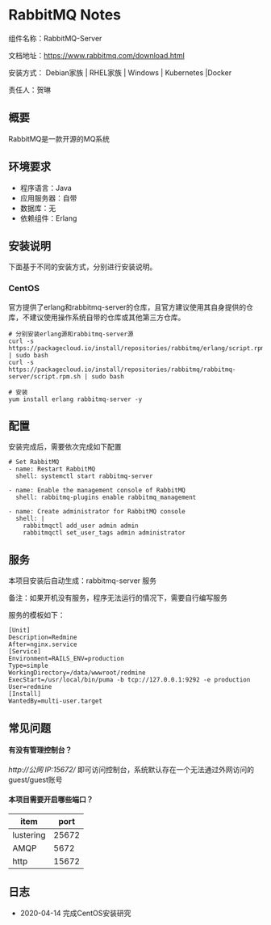 # RabbitMQ Notes

组件名称：RabbitMQ-Server

文档地址：https://www.rabbitmq.com/download.html

安装方式： Debian家族 | RHEL家族 | Windows | Kubernetes |Docker

责任人：贺琳



## 概要

RabbitMQ是一款开源的MQ系统

## 环境要求

* 程序语言：Java 
* 应用服务器：自带
* 数据库：无
* 依赖组件：Erlang

## 安装说明

下面基于不同的安装方式，分别进行安装说明。

### CentOS

官方提供了erlang和rabbitmq-server的仓库，且官方建议使用其自身提供的仓库，不建议使用操作系统自带的仓库或其他第三方仓库。

```shell
# 分别安装erlang源和rabbitmq-server源
curl -s https://packagecloud.io/install/repositories/rabbitmq/erlang/script.rpm.sh | sudo bash
curl -s https://packagecloud.io/install/repositories/rabbitmq/rabbitmq-server/script.rpm.sh | sudo bash

# 安装
yum install erlang rabbitmq-server -y
```



## 配置

安装完成后，需要依次完成如下配置

```shell
# Set RabbitMQ
- name: Restart RabbitMQ
  shell: systemctl start rabbitmq-server

- name: Enable the management console of RabbitMQ
  shell: rabbitmq-plugins enable rabbitmq_management

- name: Create administrator for RabbitMQ console
  shell: |
    rabbitmqctl add_user admin admin
    rabbitmqctl set_user_tags admin administrator
```



## 服务

本项目安装后自动生成：rabbitmq-server 服务

备注：如果开机没有服务，程序无法运行的情况下，需要自行编写服务

服务的模板如下：

```
[Unit]
Description=Redmine
After=nginx.service
[Service]
Environment=RAILS_ENV=production
Type=simple
WorkingDirectory=/data/wwwroot/redmine
ExecStart=/usr/local/bin/puma -b tcp://127.0.0.1:9292 -e production 
User=redmine
[Install]
WantedBy=multi-user.target
```

## 常见问题

#### 有没有管理控制台？

*http://公网 IP:15672/* 即可访问控制台，系统默认存在一个无法通过外网访问的guest/guest账号

#### 本项目需要开启哪些端口？

| item      | port  |
| --------- | ----- |
| lustering | 25672 |
| AMQP      | 5672  |
| http      | 15672 |

## 日志

* 2020-04-14 完成CentOS安装研究
